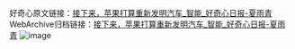 好奇心原文链接：[接下来，苹果打算重新发明汽车_智能_好奇心日报-夏雨青](https://www.qdaily.com/articles/6274.html)
WebArchive归档链接：[接下来，苹果打算重新发明汽车_智能_好奇心日报-夏雨青](http://web.archive.org/web/20190623170205/https://www.qdaily.com/articles/6274.html)
![image](http://ww3.sinaimg.cn/large/007d5XDply1g3w9oszy37j30u03om4qp)